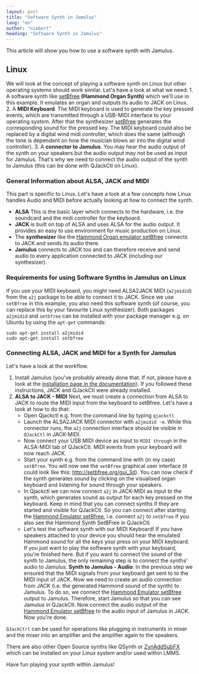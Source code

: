 ```yaml
---
layout: post
title: "Software Synth in Jamulus"
lang: "en"
author: "niebert"
heading: "Software Synth in Jamulus"
---
```


This article will show you how to use a software synth with Jamulus.

<!--more-->

## Linux

We will look at the concept of playing a software synth on Linux but other operating systems should work similar.
Let's have a look at what we need:
1\. A software synth like [setBfree](https://github.com/pantherb/setBfree) **(Hammond Organ Synth)** which we'll use in this example. It emulates an organ and outputs its audio to JACK on Linux.
2\. A **MIDI Keyboard**. The MIDI keyboard is used to generate the key pressed events, which are transmitted through a USB-MIDI interface to your operating system. After that the synthesizer [setBfree](https://github.com/pantherb/setBfree) generates the corresponding sound for the pressed key. The MIDI keyboard could also be replaced by a digital wind midi controller, which does the same (although the tone is dependent on how the musician blows air into the digital wind controller).
3\. A **connector to Jamulus**. You may hear the audio output of the synth on your speakers but the audio output may not be used as input for Jamulus. That's why we need to connect the audio output of the synth to Jamulus (this can be done with QJackCtl on Linux).

### General Information about ALSA, JACK and MIDI

This part is specific to Linux. Let's have a look at a few concepts how Linux handles Audio and MIDI before actually looking at how to connect the synth.

-   **ALSA** This is the basic layer which connects to the hardware, i.e. the soundcard and the midi controller for the keyboard.
-   **JACK** is built on top of ALSA and uses ALSA for the audio output. It provides an easy to use environment for music production on Linux.
-   The **synthesizer** like the [Hammond Organ emulator setBfree](https://github.com/pantherb/setBfree) connects to JACK and sends its audio there.
-   **Jamulus** connects to JACK too and can therefore receive and send audio to every application connected to JACK (including our synthesizer).

### Requirements for using Software Synths in Jamulus on Linux

If you use your MIDI keyboard, you might need ALSA2JACK MIDI (`a2jmidid`) from the `a2j` package to be able to connect it to JACK. Since we use `setBfree` in this example, you also need this software synth (of course, you can replace this by your favourite Linux synthesizer). Both packages `a2jmidid` and `setbfree` can be installed with your package manager e.g. on Ubuntu by using the `apt-get` commands:

```shell
sudo apt-get install a2jmidid
sudo apt-get install setbfree
```

### Connecting ALSA, JACK and MIDI for a Synth for Jamulus

Let's have a look at the workflow.

1.  Install Jamulus (you've probably already done that. If not, please have a look at the [installation page in the documentation](/wiki/Getting-Started)). If you followed these instructions, JACK and QJackCtl were already installed.
2.  **ALSA to JACK - MIDI** Next, we must create a connection from ALSA to JACK to route the MIDI input from the keyboard to setBfree. Let's have a look at how to do that:
    -   Open Qjackctl e.g. from the command line by typing `qjackctl`
    -   Launch the ALSA2JACK MIDI connector with `a2jmidid -e`. While this connector runs, the `a2j` connection interface should be visible in `QJackCtl` in JACK-MIDI.
    -   Now connect your USB MIDI device as input to `MIDI through` in the ALSA-MIDI tab of QJackCtl. MIDI events from your keyboard will now reach JACK.
    -   Start your synth e.g. from the command line with (in my case) `setBfree`. You will now see the `setBfree` graphical user interface (it could look like this: <http://setbfree.org/gui_3d>). You can now check if the synth generates sound by clicking on the visualised organ keyboard and listening for sound through your speakers.
    -   In Qjackctl we can now connect `a2j` in JACK-MIDI as input to the synth, which generates sound as output for each key pressed on the keyboard. Keep in mind that you can connect synths if they are started and visible for QJackCtl. So you can connect after starting the [Hammond Emulator setBfree](https://github.com/pantherb/setBfree), i.e. connect `a2j` to `setbfree` if you also see the Hammond Synth SetBFree in QJackCtl.
    -   Let's test the software synth with our MIDI Keyboard! If you have speakers attached to your device you should hear the emulated Hammond sound for all the keys your press on your MIDI keyboard. If you just want to play the software synth with your keyboard, you're finished here. But if you want to connect the sound of the synth to Jamulus, the only remaining step is to connect the synths' audio to Jamulus.
        **Synth to Jamulus - Audio**: In the previous step we ensured that the MIDI signals from your keyboard get sent to to the MIDI input of JACK. Now we need to create an audio connection from JACK (i.e. the generated Hammond sound of the synth) to Jamulus. To do so, we connect the [Hammond Emulator setBfree](https://github.com/pantherb/setBfree) output to Jamulus. Therefore, start Jamulus so that you can see Jamulus in QJackCtl. Now connect the audio output of the [Hammond Emulator setBfree](https://github.com/pantherb/setBfree) to the audio input of Jamulus in JACK. Now you're done.

`QJackCtrl` can be used for operations like plugging in instruments in mixer and the mixer into an amplifier and the amplifier again to the speakers.

There are also other Open Source synths like QSynth or [ZynAddSubFX](https://sourceforge.net/projects/zynaddsubfx/) which can be installed on your Linux system and/or used within LMMS.

Have fun playing your synth within Jamulus!
